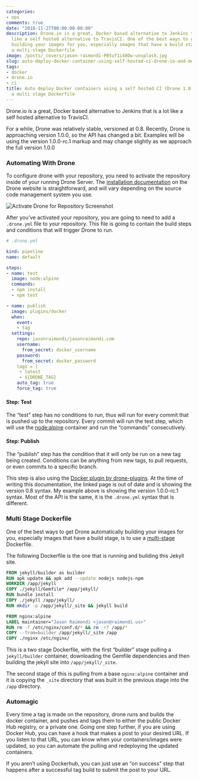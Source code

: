 ```yaml
---
categories:
- ops
comments: true
date: "2018-11-27T00:00:00-08:00"
description: Drone.io is a great, Docker based alternative to Jenkins that is a lot
  like a self hosted alternative to TravisCI. One of the best ways to get Drone automatically
  building your images for you, especially images that have a build stage, is to use
  a multi-stage Dockerfile
image: /posts/_covers/jason-raimondi-PBtuf1i48Ow-unsplash.jpg
slug: auto-deploy-docker-container-using-self-hosted-ci-drone-io-and-multi-stage-dockerfile
tags:
- docker
- drone.io
- ci
title: Auto deploy Docker containers using a self hosted CI (Drone 1.0.0-rc.1) and
  a multi stage Dockerfile
---
```


Drone.io is a great, Docker based alternative to Jenkins that is a lot like a self hosted alternative to TravisCI.

For a while, Drone was relatively stable, versioned at 0.8. Recently, Drone is approaching version 1.0.0, so the API has changed a bit. Examples will be using the version 1.0.0-rc.1 markup and may change slightly as we approach the full version 1.0.0

### Automating With Drone

To configure drone with your repository, you need to activate the repository inside of your running Drone Server. The [installation documentation](https://docs.drone.io/intro/) on the Drone website is straightforward, and will vary depending on the source code management system you use.

![Activate Drone for Repository Screenshot](/posts/2018/11/activate-drone.png)

After you’ve activated your repository, you are going to need to add a `.drone.yml` file to your repository. This file is going to contain the build steps and conditions that will trigger Drone to run.

```yml
# .drone.yml

kind: pipeline
name: default

steps:
- name: test
  image: node:alpine
  commands:
  - npm install
  - npm test

- name: publish
  image: plugins/docker
  when:
    event:
    - tag
  settings:
    repo: jasonraimondi/jasonraimondi.com
    username:
      from_secret: docker_username
    password:
      from_secret: docker_password
    tags = [
     - latest
     - ${DRONE_TAG}
    auto_tag: true
    force_tag: true
```

#### Step: Test

The “test” step has no conditions to run, thus will run for every commit that is pushed up to the repository. Every commit will run the test step, which will use the [node:alpine](https://hub.docker.com/_/node/) container and run the “commands” consecutively.

#### Step: Publish

The “publish” step has the condition that it will only be run on a new tag being created. Conditions can be anything from new tags, to pull requests, or even commits to a specific branch.

This step is also using the [Docker plugin by drone-plugins](http://plugins.drone.io/drone-plugins/drone-docker/).  At the time of writing this documentation, the linked page is out of date and is showing the version 0.8 syntax. My example above is showing the version 1.0.0-rc.1 syntax. Most of the API is the same, it is the `.drone.yml` syntax that is different.

### Multi Stage Dockerfile

One of the best ways to get Drone automatically building your images for you, especially images that have a build stage, is to use a [multi-stage](https://docs.docker.com/develop/develop-images/multistage-build/) Dockerfile.

The following Dockerfile is the one that is running and building this Jekyll site.

```dockerfile
FROM jekyll/builder as builder
RUN apk update && apk add --update nodejs nodejs-npm
WORKDIR /app/jekyll
COPY ./jekyll/Gemfile* /app/jekyll/
RUN bundle install
COPY ./jekyll /app/jekyll/
RUN mkdir -p /app/jekyll/_site && jekyll build

FROM nginx:alpine
LABEL maintainer="Jason Raimondi <jason@raimondi.us>"
RUN rm -f /etc/nginx/conf.d/* && rm -rf /app/*
COPY --from=builder /app/jekyll/_site /app
COPY ./nginx /etc/nginx/
```

This is a two stage Dockerfile, with the first “builder” stage pulling a `jekyll/builder` container, downloading the Gemfile dependencies and then building the jekyll site into `/app/jekyll/_site`.

The second stage of this is pulling from a base `nginx:alpine` container and it is copying the `_site` directory that was built in the previous stage into the `/app` directory.

### Automagic

Every time a tag is made on the repository, drone runs and builds the docker container, and pushes and tags them to either the public Docker Hub registry, or a private one. Going one step further, if you are using Docker Hub, you can have a hook that makes a post to your desired URL. If you listen to that URL, you can know when your containers/images were updated, so you can automate the pulling and redeploying the updated containers.

If you aren’t using Dockerhub, you can just use an “on success” step that happens after a successful tag build to submit the post to your URL.
